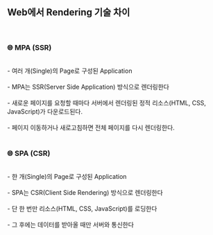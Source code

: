 ##  Web에서 Rendering 기술 차이

<br>

### 🌐 MPA (SSR)
<br>
- 여러 개(Single)의 Page로 구성된 Application <br><br>
- MPA는 SSR(Server Side Application)
방식으로 렌더링한다<br><br>
- 새로운 페이지를 요청할 때마다 서버에서 렌더링된 정적 리소스(HTML, CSS, JavaScript)가 다운로드된다.<br><br>
- 페이지 이동하거나 새로고침하면 전체 페이지를 다시 렌더링한다.
<br>
<br>

### 🌐 SPA (CSR)
<br>
- 한 개(Single)의 Page로 구성된 Application <br><br>
- SPA는 CSR(Client Side Rendering) 방식으로 렌더링한다<br><br>
- 단 한 번만 리소스(HTML, CSS, JavaScript)를 로딩한다<br><br>
- 그 후에는 데이터를 받아올 때만 서버와 통신한다 <br><br>
<br>
